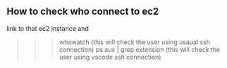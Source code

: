 ## How to check who connect to ec2

link to that ec2 instance and 
>>> whowatch (this will check the user using usaual ssh connection)
>>> ps aux | grep extension (this will check the user using vscode ssh connection)
